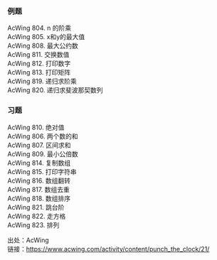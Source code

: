 ### 例题
AcWing 804. n 的阶乘  
AcWing 805. x和y的最大值  
AcWing 808. 最大公约数  
AcWing 811. 交换数值  
AcWing 812. 打印数字  
AcWing 813. 打印矩阵  
AcWing 819. 递归求阶乘  
AcWing 820. 递归求斐波那契数列  
### 习题
AcWing 810. 绝对值  
AcWing 806. 两个数的和  
AcWing 807. 区间求和  
AcWing 809. 最小公倍数  
AcWing 814. 复制数组  
AcWing 815. 打印字符串  
AcWing 816. 数组翻转  
AcWing 817. 数组去重  
AcWing 818. 数组排序  
AcWing 821. 跳台阶  
AcWing 822. 走方格  
AcWing 823. 排列  

出处：AcWing  
链接：https://www.acwing.com/activity/content/punch_the_clock/21/
